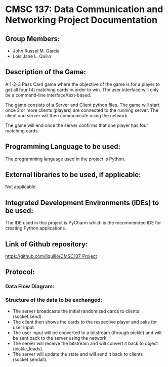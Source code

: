 # CMSC 137: Data Communication and Networking Project Documentation


## Group Members:
* John Russel M. Garcia  
* Lois Jane L. Quillo


## Description of the Game:
A 1-2-3 Pass Card game where the objective of the game is for a player to get all four (4) matching cards in order to win. The user interface will only be a command-line interface/text-based. 

The game consists of a Server and Client python files. The game will start once 3 or more clients (players) are connected to the running server. The client and server will then communicate using the network. 

The game will end once the server confirms that one player has four matching cards.


## Programming Language to be used:
The programming language used in the project is Python.


## External libraries to be used, if applicable:
Not applicable.


## Integrated Development Environments (IDEs) to be used:
The IDE used in this project is PyCharm which is the recommended IDE for creating Python applications.


## Link of Github repository:
<https://github.com/llquillo/CMSC137_Project>

## Protocol:
### Data Flow Diagram:
	

### Structure of the data to be exchanged:
* The server broadcasts the initial randomized cards to clients (socket.send).
* The client then shows the cards to the respective player and asks for user input.
* The user input will be converted to a bitstream (through pickle) and will be sent back to the server using the network.
* The server will receive the bitstream and will convert it back to object (pickle_loads).
* The server will update the state and will send it back to clients (socket.sendall).

